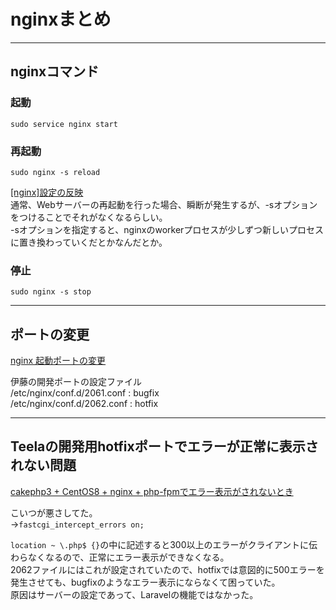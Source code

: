 # nginxまとめ

---

## nginxコマンド

### 起動

`sudo service nginx start`  

### 再起動

`sudo nginx -s reload`  

[[nginx]設定の反映](https://qiita.com/WisteriaWave/items/fa2e7f4442aee497fe46)  
通常、Webサーバーの再起動を行った場合、瞬断が発生するが、-sオプションをつけることでそれがなくなるらしい。  
-sオプションを指定すると、nginxのworkerプロセスが少しずつ新しいプロセスに置き換わっていくだとかなんだとか。  

### 停止

`sudo nginx -s stop`  

---

## ポートの変更

[nginx 起動ポートの変更](https://qiita.com/Watercat3/items/38b2bac5fa70b232bee3)  

伊藤の開発ポートの設定ファイル  
/etc/nginx/conf.d/2061.conf : bugfix  
/etc/nginx/conf.d/2062.conf : hotfix  

---

## Teelaの開発用hotfixポートでエラーが正常に表示されない問題

[cakephp3 + CentOS8 + nginx + php-fpmでエラー表示がされないとき](https://blog.supersonico.info/archives/4277/)  

こいつが悪さしてた。  
→`fastcgi_intercept_errors on;`  

`location ~ \.php$ {}`の中に記述すると300以上のエラーがクライアントに伝わらなくなるので、正常にエラー表示ができなくなる。  
2062ファイルにはこれが設定されていたので、hotfixでは意図的に500エラーを発生させても、bugfixのようなエラー表示にならなくて困っていた。  
原因はサーバーの設定であって、Laravelの機能ではなかった。  

